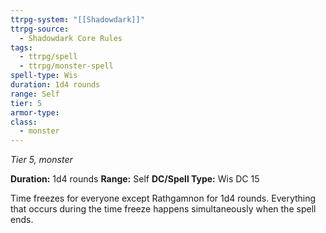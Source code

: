```yaml
---
ttrpg-system: "[[Shadowdark]]"
ttrpg-source:
  - Shadowdark Core Rules
tags:
  - ttrpg/spell
  - ttrpg/monster-spell
spell-type: Wis
duration: 1d4 rounds
range: Self
tier: 5
armor-type: 
class:
  - monster
---
```

*Tier 5, monster*

**Duration:** 1d4 rounds
**Range:** Self
**DC/Spell Type:** Wis DC 15

Time freezes for everyone except Rathgamnon for 1d4 rounds. Everything that occurs during the time freeze happens simultaneously when the spell ends.
